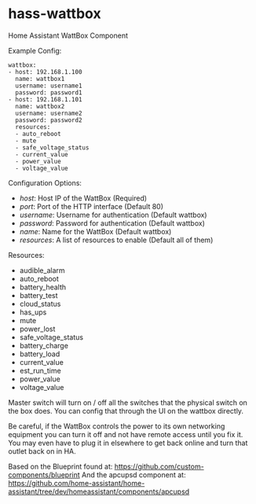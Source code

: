 # hass-wattbox
Home Assistant WattBox Component


Example Config:
```
wattbox:
- host: 192.168.1.100
  name: wattbox1
  username: username1
  password: password1
- host: 192.168.1.101
  name: wattbox2
  username: username2
  password: password2
  resources:
  - auto_reboot
  - mute
  - safe_voltage_status
  - current_value
  - power_value
  - voltage_value
```

Configuration Options:

* *host*: Host IP of the WattBox (Required)
* *port*: Port of the HTTP interface (Default 80)
* *username*: Username for authentication (Default wattbox)
* *password*: Password for authentication (Default wattbox)
* *name*: Name for the WattBox (Default wattbox)
* *resources*: A list of resources to enable (Default all of them)

Resources:
* audible_alarm
* auto_reboot
* battery_health
* battery_test
* cloud_status
* has_ups
* mute
* power_lost
* safe_voltage_status
* battery_charge
* battery_load
* current_value
* est_run_time
* power_value
* voltage_value

Master switch will turn on / off all the switches that the physical switch on the box does. You can config that through the UI on the wattbox directly.

Be careful, if the WattBox controls the power to its own networking equipment you can turn it off and not have remote access until you fix it. You may even have to plug it in elsewhere to get back online and turn that outlet back on in HA.

Based on the Blueprint found at: https://github.com/custom-components/blueprint
And the apcupsd component at: https://github.com/home-assistant/home-assistant/tree/dev/homeassistant/components/apcupsd
